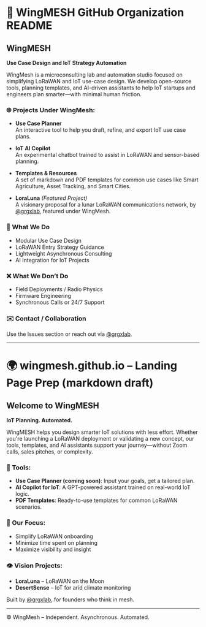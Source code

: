 # 📁 WingMESH GitHub Organization README

## WingMESH

**Use Case Design and IoT Strategy Automation**

WingMesh is a microconsulting lab and automation studio focused on simplifying LoRaWAN and IoT use-case design. We develop open-source tools, planning templates, and AI-driven assistants to help IoT startups and engineers plan smarter—with minimal human friction.

### 🌐 Projects Under WingMesh:

- **Use Case Planner**  
  An interactive tool to help you draft, refine, and export IoT use case plans.

- **IoT AI Copilot**  
  An experimental chatbot trained to assist in LoRaWAN and sensor-based planning.

- **Templates & Resources**  
  A set of markdown and PDF templates for common use cases like Smart Agriculture, Asset Tracking, and Smart Cities.

- **LoraLuna** *(Featured Project)*  
  A visionary proposal for a lunar LoRaWAN communications network, by [@grgxlab](https://github.com/grgxlab), featured under WingMesh.

### 💼 What We Do
- Modular Use Case Design
- LoRaWAN Entry Strategy Guidance
- Lightweight Asynchronous Consulting
- AI Integration for IoT Projects

### ❌ What We Don’t Do
- Field Deployments / Radio Physics
- Firmware Engineering
- Synchronous Calls or 24/7 Support

### ✉️ Contact / Collaboration
Use the Issues section or reach out via [@grgxlab](https://github.com/grgxlab).

---

# 🌍 wingmesh.github.io – Landing Page Prep (markdown draft)

## Welcome to WingMESH

**IoT Planning. Automated.**

WingMESH helps you design smarter IoT solutions with less effort. Whether you're launching a LoRaWAN deployment or validating a new concept, our tools, templates, and AI assistants support your journey—without Zoom calls, sales pitches, or complexity.

### 🚀 Tools:
- **Use Case Planner (coming soon)**: Input your goals, get a tailored plan.
- **AI Copilot for IoT**: A GPT-powered assistant trained on real-world IoT logic.
- **PDF Templates**: Ready-to-use templates for common LoRaWAN scenarios.

### 🧭 Our Focus:
- Simplify LoRaWAN onboarding
- Minimize time spent on planning
- Maximize visibility and insight

### 👁️ Vision Projects:
- **LoraLuna** – LoRaWAN on the Moon
- **DesertSense** – IoT for arid climate monitoring

Built by [@grgxlab](https://github.com/grgxlab), for founders who think in mesh.

---

© WingMesh – Independent. Asynchronous. Automated.
